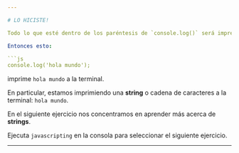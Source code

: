 ```yaml
---

# LO HICISTE!

Todo lo que esté dentro de los paréntesis de `console.log()` será impreso a la terminal.

Entonces esto: 

```js
console.log('hola mundo');
```

imprime `hola mundo` a la terminal.

En particular, estamos imprimiendo una **string** o cadena de caracteres a la terminal: `hola mundo`.

En el siguiente ejercicio nos concentramos en aprender más acerca de **strings**.

Ejecuta `javascripting` en la consola para seleccionar el siguiente ejercicio.

---
```


